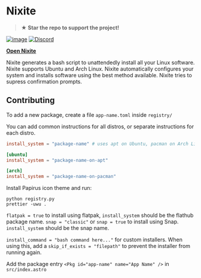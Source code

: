 # Nixite

> **★ Star the repo to support the project!**

[![image](https://img.shields.io/github/license/aspizu/nixite)](https://github.com/aspizu/tshu/blob/main/LICENSE)
[![Discord](https://img.shields.io/badge/Discord-%235865F2.svg?logo=discord&logoColor=white)](https://discord.gg/MMfMkRuhAf)

[**Open Nixite**](https://aspizu.github.io/nixite/)

Nixite generates a bash script to unattendedly install all your Linux software. Nixite supports Ubuntu and Arch Linux. Nixite automatically configures your system and installs software using the best method available. Nixite tries to supress confirmation prompts.

## Contributing

To add a new package, create a file `app-name.toml` inside `registry/`

You can add common instructions for all distros, or separate instructions for each distro.

```toml
install_system = "package-name" # uses apt on Ubuntu, pacman on Arch Linux
```

```toml
[ubuntu]
install_system = "package-name-on-apt"

[arch]
install_system = "package-name-on-pacman"
```

Install Papirus icon theme and run:

```shell
python registry.py
prettier -uwu .
```

`flatpak = true` to install using flatpak, `install_system` should be the flathub package name.
`snap = "classic"` or `snap = true` to install using Snap. `install_system` should be the snap name.

`install_command = "bash command here..."` for custom installers.
When using this, add a `skip_if_exists = "filepath"` to prevent the installer from running again.

Add the package entry `<Pkg id="app-name" name="App Name" />` in `src/index.astro`
